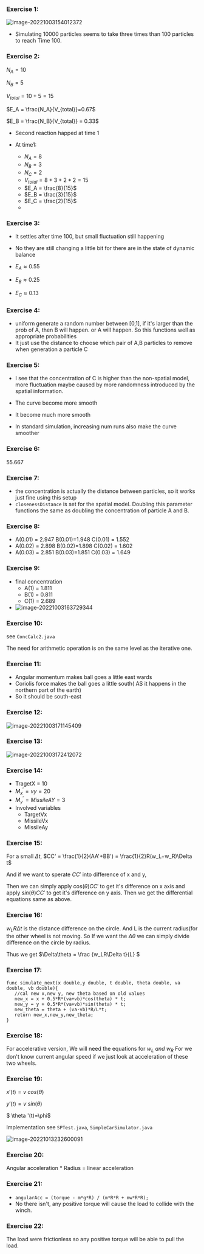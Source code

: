 ### Exercise 1:

![image-20221003154012372](Exercise.assets/image-20221003154012372.png)

- Simulating 10000 particles seems to take three times than 100 particles to reach Time 100.

### Exercise 2:

$N_A = 10$

$N_B = 5$

$V_{total} = 10 + 5 = 15$

$E_A = \frac{N_A}{V_{total}}=0.67$

$E_B = \frac{N_B}{V_{total}} = 0.33$

- Second reaction happed at time 1

- At time1:
  - $N_A = 8$
  - $N_B=3$
  - $N_C = 2$
  - $V_{total} = 8+3+2*2 = 15$
  - $E_A = \frac{8}{15}$
  - $E_B = \frac{3}{15}$
  - $E_C = \frac{2}{15}$
  - 

### Exercise 3:

- It settles after time 100, but small fluctuation still happening

- No they are still changing a little bit for there are in the state of dynamic balance

- $E_A \approx 0.55$

- $E_B \approx 0.25$

- $E_C \approx 0.13$

  

### Exercise 4:

- uniform generate a random number between [0,1], if it's larger than the prob of A, then B will happen. or A will happen. So this functions well as appropriate probabilities
- It just use the distance to choose which pair of A,B particles to remove when generation a particle C

### Exercise 5:

- I see that the concentration of C is higher than the non-spatial model, more fluctuation maybe caused by more randomness introduced by the spatial information.

- The curve become more smooth
- It become much more smooth
- In standard simulation, increasing num runs also make the curve smoother

### Exercise 6:

55.667

### Exercise 7:

- the concentration is actually the distance between particles, so it works just fine using this setup
- `closenessDistance` is set for the spatial model. Doubling this parameter functions the same as doubling the concentration of particle A and B.

### Exercise 8:

- A(0.01) = 2.947 B(0.01)=1.948 C(0.01) = 1.552
- A(0.02) = 2.898 B(0.02)=1.898 C(0.02) = 1.602
- A(0.03) = 2.851 B(0.03)=1.851 C(0.03) = 1.649

### Exercise 9:

- final concentration
  - A(1) = 1.811
  - B(1) = 0.811
  - C(1) = 2.689
- ![image-20221003163729344](Exercise.assets/image-20221003163729344.png)



### Exercise 10:

see `ConcCalc2.java`

The need for arithmetic operation is on the same level as the iterative one.

### Exercise 11:

- Angular momentum makes ball goes a little east wards
- Coriolis force makes the ball goes a little south( AS it happens in the northern part of the earth)
- So it should be south-east

### Exercise 12:

![image-20221003171145409](Exercise.assets/image-20221003171145409.png)

### Exercise 13:

![image-20221003172412072](Exercise.assets/image-20221003172412072.png)

### Exercise 14:

- TragetX = 10
- $M_x^{'} = vy = 20$
- $M_y^{'} = MissileAY = 3$
- Involved variables
  - TargetVx
  - MissileVx
  - MissileAy


### Exercise 15:

For a small $\Delta t$, $CC' = \frac{1}{2}(AA'+BB') = \frac{1}{2}R(w_L+w_R)\Delta t$

And if we want to sperate $CC'$ into difference of x and y, 

Then we can simply apply cos($\theta$)$CC'$ to get it's difference on x axis and apply $sin(\theta)CC'$ to get it's difference on y axis. Then we get the differential equations same as above.

### Exercise 16:

$w_LR\Delta t$ is the distance difference on the circle. And L is the current radius(for the other wheel is not moving. So If we want the $\Delta\theta$ we can simply divide difference on the circle by radius.

Thus we get $\Delta\theta = \frac {w_LR\Delta t}{L} $

### Exercise 17:

 ```
 func simulate_next(x double,y double, t double, theta double, va double, vb double){
 	//cal new x,new y, new theta based on old values
 	new_x = x + 0.5*R*(va+vb)*cos(theta) * t;
 	new_y = y + 0.5*R*(va+vb)*sin(theta) * t;
 	new_theta = theta + (va-vb)*R/L*t;
 	return new_x,new_y,new_theta;
 }
 ```

### Exercise 18:

For accelerative version, We will need the equations for $w_L\ and\ w_R$ For we don't know current angular speed if we just look at acceleration of these two wheels.

### Exercise 19:

$x'(t) = v\ cos(\theta)$

$y'(t) = v\ sin(\theta)$

$ \theta '(t)=\phi$

Implementation see `SPTest.java`, `SimpleCarSimulator.java`

![image-20221013232600091](Exercise.assets/image-20221013232600091.png)

### Exercise 20:

Angular acceleration * Radius = linear acceleration 

### Exercise 21:

- `angularAcc = (torque - m*g*R) / (m*R*R + mw*R*R);`
- No there isn't, any positive torque will cause the load to collide with the winch.

### Exercise 22:

The load were frictionless so any positive torque will be able to pull the load.